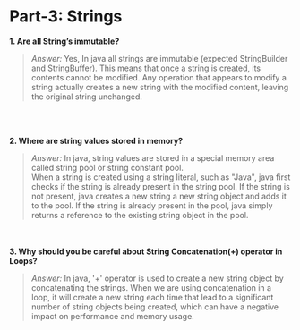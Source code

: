# Part-3: Strings

**1. Are all String’s immutable?**
> *Answer:* Yes, In java all strings are immutable (expected StringBuilder and StringBuffer). This means that once a string is created, its contents cannot be modified. Any operation that appears to modify a string actually creates a new string with the modified content, leaving the original string unchanged.

<br> <br>

**2. Where are string values stored in memory?**
> *Answer:* In java, string values are stored in a special memory area called string pool or string constant pool. <br>
> When a string is created using a string literal, such as "Java", java first checks if the string is already present in the string pool. If the string is not present, java creates a new string a new string object and adds it to the pool. If the string is already present in the pool, java simply returns a reference to the existing string object in the pool.

<br> <br>
**3. Why should you be careful about String Concatenation(+) operator in Loops?**
> *Answer:* In java, '+' operator is used to create a new string object by concatenating the strings. When we are using concatenation in a loop, it will create a new string each time that lead to a significant number of string objects being created, which can have a negative impact on performance and memory usage.

<br> <br>
